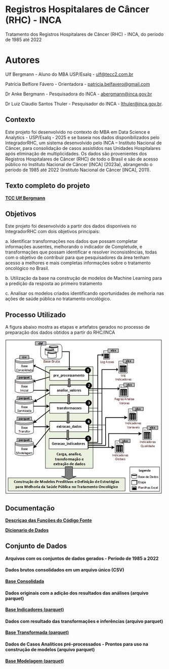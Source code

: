 # Registros Hospitalares de Câncer (RHC) - INCA
Tratamento dos Registros Hospitalares de Câncer (RHC) - INCA, do período de 1985 até 2022 

# Autores
Ulf Bergmann - Aluno do MBA USP/Esalq - ulf@tecc2.com.br

Patrícia Belfiore Fávero - Orientadora - patricia.belfavero@gmail.com 

Dr Anke Bergmann - Pesquisadora do INCA - abergmann@inca.gov.br

Dr Luiz Claudio Santos Thuler - Pesquisador do INCA - lthuler@inca.gov.br.


## Contexto
Este projeto foi desenvolvido no contexto do MBA em Data Science e Analytics - USP/Esalq - 2025 e se baseia nos dados disponibilizados pelo IntegradorRHC, um sistema desenvolvido pelo INCA – Instituto Nacional de Câncer, para consolidação de casos assistidos nas Unidades Hospitalares após eliminação de multiplicidades. Os dados são provenientes dos Registros Hospitalares de Câncer (RHC) de todo o Brasil e são de acesso público no Instituto Nacional de Câncer [INCA] (2023a), abrangendo o período de 1985 até 2022 (Instituto Nacional de Câncer [INCA], 2011).

## Texto completo do projeto
[**TCC Ulf Bergmann**](https://drive.google.com/uc?export=download&id=1UMaaKiLV0aFuifEHfdy-WHjCRuhMp6Jh) 

## Objetivos
Este projeto foi desenvolvido a partir dos dados disponíveis no IntegradorRHC com dois objetivos principais:

a. Identificar transformações nos dados que possam completar informações ausentes, melhorando o indicador de Completude, e transformações que possam identificar e resolver inconsistências, todas com o objetivo de contribuir para que pesquisadores da área tenham acesso a melhores e mais completas informações sobre o tratamento oncológico no Brasil. 

b. Utilização da base na construção de modelos de Machine Learning para a predição da resposta ao primeiro tratamento

c. Analisar os modelos criados identificando oportunidades de melhoria nas ações de saúde pública no tratamento oncológico.

## Processo Utilizado
A figura abaixo mostra as etapas e artefatos gerados no processo de preparação dos dados obtidos a partir do RHC/INCA

![Processo Utilizado](imagens/metodo.png)


## Documentação

[**Descriçao das Funções do Código Fonte**](https://ulf-tecc2.github.io/rhc_inca/site)


[**Dicionario de Dados**](https://drive.google.com/uc?export=download&id=1-n6Kq8QZONDfHlJa4a_K5-2cO8HHPWUx) 

## Conjunto de Dados

**Arquivos com os conjuntos de dados gerados - Período de 1985 a 2022** 


#### Dados brutos consolidados em um arquivo único (CSV)
[**Base Consolidada**](https://drive.google.com/uc?export=download&id=1qyhOfIxizJ61APhmKrJnQQVIi9kcMR6-) 


#### Dados originais com a adição dos resultados das análises (arquivo parquet)
[**Base Indicadores  (parquet)**](https://drive.google.com/uc?export=download&id=1IHJwb28UrgB3LBBbwIf52tQJaoI_UwGW) 


#### Dados com resultado das transformações e inferências (arquivo parquet)
[**Base Transformada  (parquet)**](https://drive.google.com/uc?export=download&id=1WPlX4Wga_6OFTU64MLJVX8dTT917tEkS) 


#### Dados de Casos Analíticos pré-processados - Prontos para uso na construção de modelos (arquivo parquet)
[**Base Modelagem (parquet)**](https://drive.google.com/uc?export=download&id=1frbCZfJOa_ZBPDG6BTGB7OsjhxMDBfs3) 





